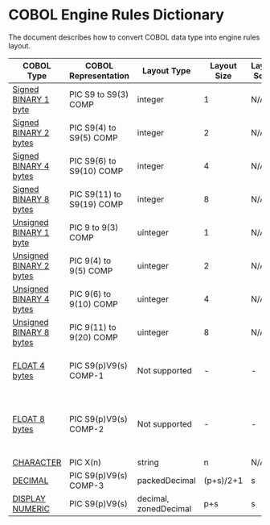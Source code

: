
# COBOL Engine Rules Dictionary
The document describes how to convert COBOL data type into engine rules layout.
 
|COBOL Type|COBOL Representation|Layout Type|Layout Size|Layout Scale|Range|
|------------|--------| -----|----|---|---|
|[Signed BINARY 1 byte](https://github.com/larandvit/ebcdic-parser/blob/master/docs/cobol_binary_type.md)|PIC S9 to S9(3) COMP|integer|1|N/A|-128 to 128|
|[Signed BINARY 2 bytes](https://github.com/larandvit/ebcdic-parser/blob/master/docs/cobol_binary_type.md)|PIC S9(4) to S9(5) COMP|integer|2|N/A|-32768 to 32767|
|[Signed BINARY 4 bytes](https://github.com/larandvit/ebcdic-parser/blob/master/docs/cobol_binary_type.md)|PIC S9(6) to S9(10) COMP|integer|4|N/A|-2147483648 to 2147483647|
|[Signed BINARY 8 bytes](https://github.com/larandvit/ebcdic-parser/blob/master/docs/cobol_binary_type.md)|PIC S9(11) to S9(19) COMP|integer|8|N/A|-9223372036854775808 to 9223372036854775807|
|[Unsigned BINARY 1 byte](https://github.com/larandvit/ebcdic-parser/blob/master/docs/cobol_binary_type_unsigned.md)|PIC 9 to 9(3) COMP|uinteger|1|N/A|0 to 255|
|[Unsigned BINARY 2 bytes](https://github.com/larandvit/ebcdic-parser/blob/master/docs/cobol_binary_type_unsigned.md)|PIC 9(4) to 9(5) COMP|uinteger|2|N/A|0 to 65535|
|[Unsigned BINARY 4 bytes](https://github.com/larandvit/ebcdic-parser/blob/master/docs/cobol_binary_type_unsigned.md)|PIC 9(6) to 9(10) COMP|uinteger|4|N/A|0 to 4294967295|
|[Unsigned BINARY 8 bytes](https://github.com/larandvit/ebcdic-parser/blob/master/docs/cobol_binary_type_unsigned.md)|PIC 9(11) to 9(20) COMP|uinteger|8|N/A|0 to 18446744073709551615|
|[FLOAT 4 bytes](https://github.com/larandvit/ebcdic-parser/blob/master/docs/cobol_float_type.md)|PIC S9(p)V9(s) COMP-1|Not supported|-|-|-3.4028235E+38 to -1.1754944E-38, 0.0E+0, +1.1754944E-38 to +3.4028235E+38|
|[FLOAT 8 bytes](https://github.com/larandvit/ebcdic-parser/blob/master/docs/cobol_float_type.md)|PIC S9(p)V9(s) COMP-2|Not supported|-|-|-1.797693134862315E+308 to -2.225073858507201E-308, 0.0E+0, +2.225073858507201E-308 to +1.797693134862315E+308|
|[CHARACTER](https://github.com/larandvit/ebcdic-parser/blob/master/docs/cobol_character_type.md)|PIC X(n)|string|n|N/A|N/A|
|[DECIMAL](https://github.com/larandvit/ebcdic-parser/blob/master/docs/cobol_packed_decimal_type.md)|PIC S9(p)V9(s) COMP-3|packedDecimal|(p+s)/2+1|s|N/A|
|[DISPLAY NUMERIC](https://github.com/larandvit/ebcdic-parser/blob/master/docs/cobol_zoned-decimal-type.md)|PIC S9(p)V9(s)|decimal, zonedDecimal|p+s|s|N/A|

